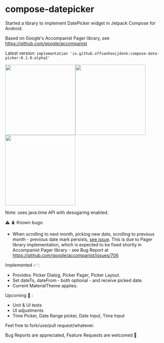# compose-datepicker
Started a library to implement DatePicker widget in Jetpack Compose for Android.

Based on Google's Accompanist Pager library, see https://github.com/google/accompanist

Latest version:
```implementation 'io.github.offvanhooijdonk:compose-date-picker:0.1.0-alpha2'```

<img src="https://github.com/offvanHooijdonk/compose-datepicker/blob/main/docs/current-month.png" width="225"/><img src="https://github.com/offvanHooijdonk/compose-datepicker/blob/main/docs/years-layout.png" width="225"/><img src="https://github.com/offvanHooijdonk/compose-datepicker/blob/main/docs/other-year-month.png" width="225"/>

Note: uses  java.time API with desugaring enabled.

⚠️ 🪲 Known bugs:
* When scrolling to next month, picking new date, scrolling to previous month - previous date mark persists, [see issue](https://github.com/offvanHooijdonk/compose-datepicker/issues/9). This is due to Pager library implementation, which is expected to be fixed shortly in Accompanist Pager library - see Bug Report at https://github.com/google/accompanist/issues/706

Implemented ✅ :
* Provides: Picker Dialog, Picker Pager, Picker Layout.
* Set dateTo, dateFrom - both optional - and receive picked date.
* Current MaterialTheme applies.

Upcoming 🚀 :
* Unit & UI tests
* UI adjustments
* Time Picker, Date Range picker, Date Input, Time Input

Feel free to fork/use/pull request/whatever.

Bug Reports are appreciated, Feature Requests are welcomed 🤝
